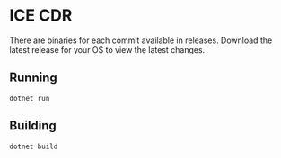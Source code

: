 # ICE CDR

There are binaries for each commit available in releases. Download the latest release for your OS to view the latest changes.

## Running

```
dotnet run
```

## Building

```
dotnet build
```
